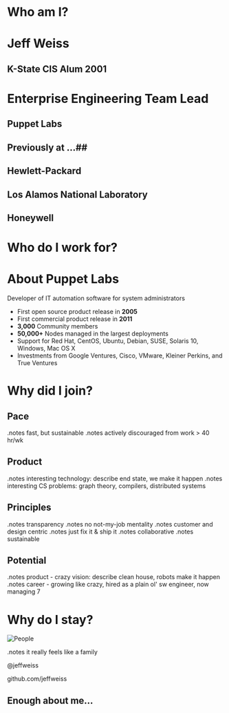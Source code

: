 <!SLIDE center>
# Who am I? #

<!SLIDE center>
# Jeff Weiss #

## K-State CIS Alum 2001 ##

<!SLIDE center>

# Enterprise Engineering Team Lead #
## Puppet Labs ##

<!SLIDE center>
## Previously at ...##

<!SLIDE center>
## Hewlett-Packard ##

<!SLIDE center>
## Los Alamos National Laboratory ##

<!SLIDE center>
## Honeywell ##

<!SLIDE center>
# Who do I work for? #

<!SLIDE smbullets small>
# About Puppet Labs #

Developer of IT automation software for system administrators

* First open source product release in **2005**
* First commercial product release in **2011**
* **3,000** Community members
* **50,000+** Nodes managed in the largest deployments
* Support for Red Hat, CentOS, Ubuntu, Debian, SUSE, Solaris 10, Windows, Mac OS X
* Investments from Google Ventures, Cisco, VMware, Kleiner Perkins, and True Ventures

<!SLIDE center>
# Why did I join? #

<!SLIDE center>
## Pace ##

.notes fast, but sustainable
.notes actively discouraged from work > 40 hr/wk

<!SLIDE center>
## Product ##

.notes interesting technology: describe end state, we make it happen
.notes interesting CS problems: graph theory, compilers, distributed systems

<!SLIDE center>
## Principles ##

.notes transparency
.notes no not-my-job mentality
.notes customer and design centric
.notes just fix it & ship it
.notes collaborative
.notes sustainable

<!SLIDE center>
## Potential ##

.notes product - crazy vision: describe clean house, robots make it happen
.notes career - growing like crazy, hired as a plain ol' sw engineer, now managing 7

<!SLIDE smbullets small>
# Why do I stay? #
![People](people.jpeg)

.notes it really feels like a family

<!SLIDE center>
@jeffweiss

github.com/jeffweiss

<!SLIDE center>
## Enough about me... ##